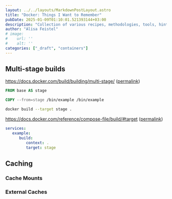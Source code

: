 ```yaml
---
layout: ../../layouts/MarkdownPostLayout.astro
title: "Docker: Things I Want to Remember"
pubDate: 2025-01-09T01:10:01.521393144+03:00
description: "Collection of various recipes, methodologies, tools, hints, talks, etc."
author: "Alisa Feistel"
# image:
#    url: ''
#    alt: ''
categories: ["_draft", "containers"]
---
```


## Multi-stage builds

<https://docs.docker.com/build/building/multi-stage/> ([permalink](https://github.com/docker/docs/blob/2aecb5f9d9ad9d4d8b7dd215ef1896f2f587c42a/content/manuals/build/building/multi-stage.md))

```dockerfile
FROM base AS stage
```

```dockerfile
COPY --from=stage /bin/example /bin/example
```

```sh
docker build --target stage .
```

<https://docs.docker.com/reference/compose-file/build/#target> ([permalink](https://github.com/docker/docs/blob/4baa3c605c61d20bb3172eb3199a20e7c36503aa/content/reference/compose-file/build.md#target))

```yaml
services:
   example:
      build:
         context: .
         target: stage
```

## Caching

### Cache Mounts

### External Caches
